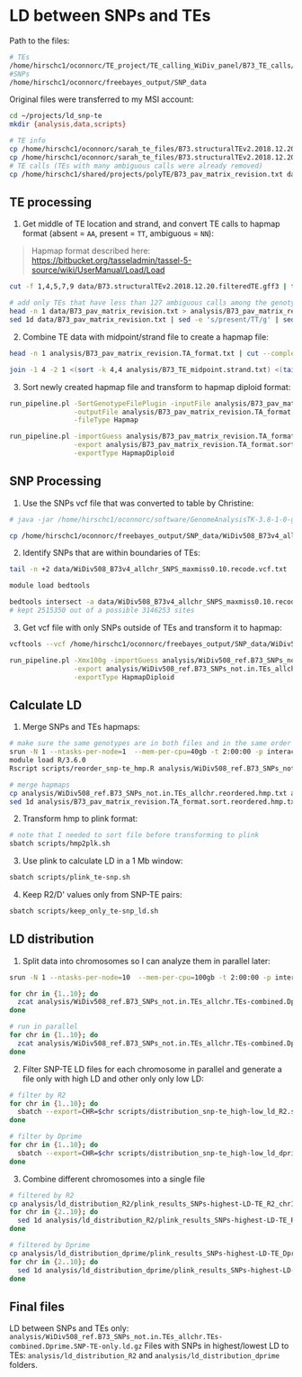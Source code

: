 # LD between SNPs and TEs

Path to the files:

```bash
# TEs
/home/hirschc1/oconnorc/TE_project/TE_calling_WiDiv_panel/B73_TE_calls/SNP_TE_LD_files
#SNPs
/home/hirschc1/oconnorc/freebayes_output/SNP_data
```

Original files were transferred to my MSI account:

```bash
cd ~/projects/ld_snp-te
mkdir {analysis,data,scripts}

# TE info
cp /home/hirschc1/oconnorc/sarah_te_files/B73.structuralTEv2.2018.12.20.filteredTE.gff3 data/
cp /home/hirschc1/oconnorc/sarah_te_files/B73.structuralTEv2.2018.12.20.filteredTE_start.in_10bp_rem.nocallTEs.gff3 data/
# TE calls (TEs with many ambiguous calls were already removed)
cp /home/hirschc1/shared/projects/polyTE/B73_pav_matrix_revision.txt data/
```



## TE processing

1. Get middle of TE location and strand, and convert TE calls to hapmap format (absent = `AA`, present = `TT`, ambiguous = `NN`):

> Hapmap format described here: https://bitbucket.org/tasseladmin/tassel-5-source/wiki/UserManual/Load/Load

```bash
cut -f 1,4,5,7,9 data/B73.structuralTEv2.2018.12.20.filteredTE.gff3 | tr "=" "\t" | tr ";" "\t" | join -1 6 -2 1 <(sort -k 6,6 -) <(cut -f 9 data/B73.structuralTEv2.2018.12.20.filteredTE_start.in_10bp_rem.nocallTEs.gff3 | sort -k 1,1) | tr " " "\t" | awk '{TEmid=int(($3+$4)/2); print $2"\t"TEmid"\t"$5"\t"$1"\t"$3"\t"$4}' | awk '{if ($3 == ".") print $1"\t"$2"\t+\t"$4"\t"$5"\t"$6"\t"; else print $0}' > analysis/B73_TE_midpoint.strand.txt

# add only TEs that have less than 127 ambiguous calls among the genotypes
head -n 1 data/B73_pav_matrix_revision.txt > analysis/B73_pav_matrix_revision.TA_format.txt
sed 1d data/B73_pav_matrix_revision.txt | sed -e 's/present/TT/g' | sed -e 's/absent/AA/g' | sed -e 's/ambigious/NN/g' >> analysis/B73_pav_matrix_revision.TA_format.txt
```

2. Combine TE data with midpoint/strand file to create a hapmap file:

```bash
head -n 1 analysis/B73_pav_matrix_revision.TA_format.txt | cut --complement -f 1 | awk '{print "rs#\talleles\tchrom\tpos\tstrand\tassembly#\tcenter\tprotLSID\tassayLSID\tpanelLSID\tQCcode\t"$0}' > analysis/B73_pav_matrix_revision.TA_format.hmp.txt

join -1 4 -2 1 <(sort -k 4,4 analysis/B73_TE_midpoint.strand.txt) <(tail -n +2 analysis/B73_pav_matrix_revision.TA_format.txt | sort -k 1,1) | tr " " "\t" | awk '{print $1"\tT\/A\t"$2"\t"$3"\t"$4"\tB73v4\tNA\tNA\tNA\tNA\tNA\t"$0}' | cut -f 1-11,18-527 | grep -v "     B73V4" | sort -k 3,3n -k 4,4n >> analysis/B73_pav_matrix_revision.TA_format.hmp.txt
```

3. Sort newly created hapmap file and transform to hapmap diploid format:

```bash
run_pipeline.pl -SortGenotypeFilePlugin -inputFile analysis/B73_pav_matrix_revision.TA_format.hmp.txt \
                -outputFile analysis/B73_pav_matrix_revision.TA_format.sort.hmp.txt \
                -fileType Hapmap

run_pipeline.pl -importGuess analysis/B73_pav_matrix_revision.TA_format.sort.hmp.txt \
                -export analysis/B73_pav_matrix_revision.TA_format.sort.hmp.txt \
                -exportType HapmapDiploid
```



## SNP Processing

1. Use the SNPs vcf file that was converted to table by Christine:

```bash
# java -jar /home/hirschc1/oconnorc/software/GenomeAnalysisTK-3.8-1-0-gf15c1c3ef/GenomeAnalysisTK.jar -T VariantsToTable -V WiDiv508_B73v4_allchr_SNPS_maxmiss0.10.recode.vcf -F CHROM -F POS -GF GT -R ~/maize_refs/B73_chr1-10.fasta -o  WiDiv508_B73v4_allchr_SNPS_maxmiss0.10.recode.vcf.txt

cp /home/hirschc1/oconnorc/freebayes_output/SNP_data/WiDiv508_B73v4_allchr_SNPS_maxmiss0.10.recode.vcf.txt data/
```

2. Identify SNPs that are within boundaries of TEs:

```bash
tail -n +2 data/WiDiv508_B73v4_allchr_SNPS_maxmiss0.10.recode.vcf.txt | awk '{print $1"\t"$2"\t"$2}' > data/WiDiv508_B73v4_allchr_SNPS_maxmiss0.10.recode.vcf.bed

module load bedtools

bedtools intersect -a data/WiDiv508_B73v4_allchr_SNPS_maxmiss0.10.recode.vcf.bed -b data/B73.structuralTEv2.2018.12.20.filteredTE.gff3 -v -wa | cut -f 1-2 > analysis/WiDiv508_B73v4_allchr_SNPs_notinTEs.txt
# kept 2515350 out of a possible 3146253 sites
```

3. Get vcf file with only SNPs outside of TEs and transform it to hapmap:

```bash
vcftools --vcf /home/hirschc1/oconnorc/freebayes_output/SNP_data/WiDiv508_B73v4_allchr_SNPS_maxmiss0.10.recode.vcf --out analysis/WiDiv508_ref.B73_SNPs_not.in.TEs_allchr --positions analysis/WiDiv508_B73v4_allchr_SNPs_notinTEs.txt --recode --recode-INFO-all

run_pipeline.pl -Xmx100g -importGuess analysis/WiDiv508_ref.B73_SNPs_not.in.TEs_allchr.recode.vcf \
                -export analysis/WiDiv508_ref.B73_SNPs_not.in.TEs_allchr.hmp.txt \
                -exportType HapmapDiploid
```



## Calculate LD

1. Merge SNPs and TEs hapmaps:

```bash
# make sure the same genotypes are in both files and in the same order
srun -N 1 --ntasks-per-node=1  --mem-per-cpu=40gb -t 2:00:00 -p interactive --pty bash
module load R/3.6.0
Rscript scripts/reorder_snp-te_hmp.R analysis/WiDiv508_ref.B73_SNPs_not.in.TEs_allchr.hmp.txt analysis/B73_pav_matrix_revision.TA_format.sort.hmp.txt

# merge hapmaps
cp analysis/WiDiv508_ref.B73_SNPs_not.in.TEs_allchr.reordered.hmp.txt analysis/WiDiv508_ref.B73_SNPs_not.in.TEs_allchr.TEs-combined.hmp.txt
sed 1d analysis/B73_pav_matrix_revision.TA_format.sort.reordered.hmp.txt >> analysis/WiDiv508_ref.B73_SNPs_not.in.TEs_allchr.TEs-combined.hmp.txt
```

2. Transform hmp to plink format:

```bash
# note that I needed to sort file before transforming to plink
sbatch scripts/hmp2plk.sh
```

3. Use plink to calculate LD in a 1 Mb window:

```bash
sbatch scripts/plink_te-snp.sh
```

4. Keep R2/D' values only from SNP-TE pairs:

```bash
sbatch scripts/keep_only_te-snp_ld.sh
```



## LD distribution

1. Split data into chromosomes so I can analyze them in parallel later:

```bash
srun -N 1 --ntasks-per-node=10  --mem-per-cpu=100gb -t 2:00:00 -p interactive --pty bash

for chr in {1..10}; do
  zcat analysis/WiDiv508_ref.B73_SNPs_not.in.TEs_allchr.TEs-combined.Dprime.SNP-TE-only.ld.gz | head -n 1 > analysis/WiDiv508_ref.B73_SNPs_not.in.TEs_allchr.TEs-combined.Dprime.SNP-TE-only.chr$chr.ld
done

# run in parallel
for chr in {1..10}; do
  zcat analysis/WiDiv508_ref.B73_SNPs_not.in.TEs_allchr.TEs-combined.Dprime.SNP-TE-only.ld.gz | awk -v chr="$chr" '$1 == chr && $5 == chr' >> analysis/WiDiv508_ref.B73_SNPs_not.in.TEs_allchr.TEs-combined.Dprime.SNP-TE-only.chr$chr.ld &
done
```

2. Filter SNP-TE LD files for each chromosome in parallel and generate a file only with high LD and other only only low LD:

```bash
# filter by R2
for chr in {1..10}; do
  sbatch --export=CHR=$chr scripts/distribution_snp-te_high-low_ld_R2.sh
done

# filter by Dprime
for chr in {1..10}; do
  sbatch --export=CHR=$chr scripts/distribution_snp-te_high-low_ld_dprime.sh
done
```

3. Combine different chromosomes into a single file

```bash
# filtered by R2
cp analysis/ld_distribution_R2/plink_results_SNPs-highest-LD-TE_R2_chr1.ld analysis/ld_distribution_R2/plink_results_SNPs-highest-LD-TE_R2.ld
for chr in {2..10}; do
  sed 1d analysis/ld_distribution_R2/plink_results_SNPs-highest-LD-TE_R2_chr${chr}.ld >> analysis/ld_distribution_R2/plink_results_SNPs-highest-LD-TE_R2.ld
done

# filtered by Dprime
cp analysis/ld_distribution_dprime/plink_results_SNPs-highest-LD-TE_Dprime_chr1.ld analysis/ld_distribution_dprime/plink_results_SNPs-highest-LD-TE_Dprime.ld
for chr in {2..10}; do
  sed 1d analysis/ld_distribution_dprime/plink_results_SNPs-highest-LD-TE_Dprime_chr${chr}.ld >> analysis/ld_distribution_dprime/plink_results_SNPs-highest-LD-TE_Dprime.ld
done
```



## Final files

LD between SNPs and TEs only: `analysis/WiDiv508_ref.B73_SNPs_not.in.TEs_allchr.TEs-combined.Dprime.SNP-TE-only.ld.gz`
Files with SNPs in highest/lowest LD to TEs: `analysis/ld_distribution_R2` and `analysis/ld_distribution_dprime` folders.
